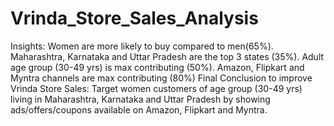 # Vrinda_Store_Sales_Analysis
Insights: Women are more likely to buy compared to men(65%). Maharashtra, Karnataka and Uttar Pradesh are the top 3 states (35%). Adult age group (30-49 yrs) is max contributing (50%). Amazon, Flipkart and Myntra channels are max contributing (80%)
Final Conclusion to improve Vrinda Store Sales: Target women customers of age group (30-49 yrs) living in Maharashtra, Karnataka and Uttar Pradesh by showing ads/offers/coupons available on Amazon, Flipkart and Myntra.
